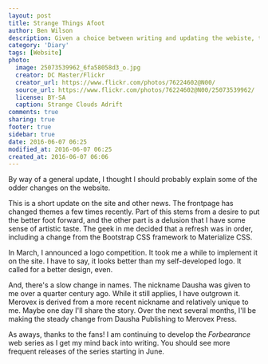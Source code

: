 ```yaml
---
layout: post
title: Strange Things Afoot
author: Ben Wilson
description: Given a choice between writing and updating the webiste, the website won.
category: 'Diary'
tags: [Website]
photo:
  image: 25073539962_6fa58058d3_o.jpg
  creator: DC Master/Flickr
  creator_url: https://www.flickr.com/photos/76224602@N00/
  source_url: https://www.flickr.com/photos/76224602@N00/25073539962/
  license: BY-SA
  caption: Strange Clouds Adrift
comments: true
sharing: true
footer: true
sidebar: true
date: 2016-06-07 06:25
modified_at: 2016-06-07 06:25
created_at: 2016-06-07 06:06
---
```


By way of a general update, I thought I should probably explain some of the odder changes on the website.

<!-- more -->

This is a short update on the site and other news. The frontpage has changed themes a few times recently. Part of this stems from a desire to put the better foot forward, and the other part is a delusion that I have some sense of artistic taste. The geek in me decided that a refresh was in order, including a change from the Bootstrap CSS framework to Materialize CSS.

In March, I announced a logo competition. It took me a while to implement it on the site. I have to say, it looks better than my self-developed logo. It called for a better design, even.

And, there's a slow change in names. The nickname Dausha was given to me over a quarter century ago. While it still applies, I have outgrown it. Merovex is derived from a more recent nickname and relatively unique to me. Maybe one day I'll share the story. Over the next several months, I'll be making the steady change from Dausha Publishing to Merovex Press.

As aways, thanks to the fans! I am continuing to develop the *Forbearance* web series as I get my mind back into writing. You should see more frequent releases of the series starting in June.
